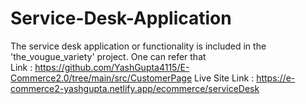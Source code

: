 # Service-Desk-Application
The service desk application or functionality is included in the 'the_vougue_variety' project. One can refer that  
Link : https://github.com/YashGupta4115/E-Commerce2.0/tree/main/src/CustomerPage
Live Site Link : https://e-commerce2-yashgupta.netlify.app/ecommerce/serviceDesk
